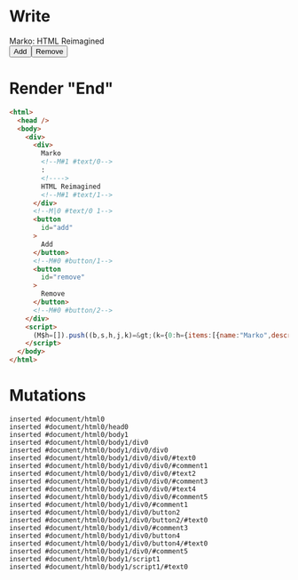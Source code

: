 # Write
  <div><div>Marko<!M#1 #text/0>: <!>HTML Reimagined<!M#1 #text/1></div><!M|0 #text/0 1><button id=add>Add</button><!M#0 #button/1><button id=remove>Remove</button><!M#0 #button/2></div><script>(M$h=[]).push((b,s,h,j,k)=>(k={0:h={items:[{name:"Marko",description:"HTML Reimagined"}],"#text/0(":new Map([[0,j={}]])},1:j},j._=h,k),[0,"packages/translator/src/__tests__/fixtures/for-destructure/template.marko_0_items",])</script>


# Render "End"
```html
<html>
  <head />
  <body>
    <div>
      <div>
        Marko
        <!--M#1 #text/0-->
        : 
        <!---->
        HTML Reimagined
        <!--M#1 #text/1-->
      </div>
      <!--M|0 #text/0 1-->
      <button
        id="add"
      >
        Add
      </button>
      <!--M#0 #button/1-->
      <button
        id="remove"
      >
        Remove
      </button>
      <!--M#0 #button/2-->
    </div>
    <script>
      (M$h=[]).push((b,s,h,j,k)=&gt;(k={0:h={items:[{name:"Marko",description:"HTML Reimagined"}],"#text/0(":new Map([[0,j={}]])},1:j},j._=h,k),[0,"packages/translator/src/__tests__/fixtures/for-destructure/template.marko_0_items",])
    </script>
  </body>
</html>
```

# Mutations
```
inserted #document/html0
inserted #document/html0/head0
inserted #document/html0/body1
inserted #document/html0/body1/div0
inserted #document/html0/body1/div0/div0
inserted #document/html0/body1/div0/div0/#text0
inserted #document/html0/body1/div0/div0/#comment1
inserted #document/html0/body1/div0/div0/#text2
inserted #document/html0/body1/div0/div0/#comment3
inserted #document/html0/body1/div0/div0/#text4
inserted #document/html0/body1/div0/div0/#comment5
inserted #document/html0/body1/div0/#comment1
inserted #document/html0/body1/div0/button2
inserted #document/html0/body1/div0/button2/#text0
inserted #document/html0/body1/div0/#comment3
inserted #document/html0/body1/div0/button4
inserted #document/html0/body1/div0/button4/#text0
inserted #document/html0/body1/div0/#comment5
inserted #document/html0/body1/script1
inserted #document/html0/body1/script1/#text0
```